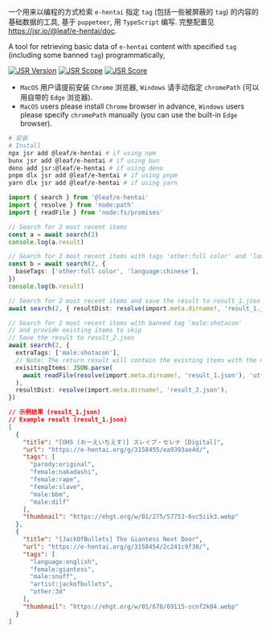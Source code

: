一个用来以编程的方式检索 `e-hentai` 指定 `tag` (包括一些被屏蔽的 `tag`)
的内容的基础数据的工具, 基于 `puppeteer`, 用 `TypeScript` 编写. 完整配置见
<https://jsr.io/@leaf/e-hentai/doc>.

A tool for retrieving basic data of `e-hentai` content with specified `tag`
(including some banned `tag`) programmatically,

[![JSR Version](https://jsr.io/badges/@leaf/e-hentai)](https://jsr.io/@leaf/e-hentai)
[![JSR Scope](https://jsr.io/badges/@leaf)](https://jsr.io/@leaf)
[![JSR Score](https://jsr.io/badges/@leaf/e-hentai/score)](https://jsr.io/@leaf/e-hentai/score)

- `MacOS` 用户请提前安装 `Chrome` 浏览器, `Windows` 请手动指定 `chromePath`
  (可以用自带的 `Edge` 浏览器).
- `MacOS` users please install `Chrome` browser in advance, `Windows` users
  please specify `chromePath` manually (you can use the built-in `Edge`
  browser).

```bash
# 安装
# Install
npx jsr add @leaf/e-hentai # if using npm
bunx jsr add @leaf/e-hentai # if using bun
deno add jsr:@leaf/e-hentai # if using deno
pnpm dlx jsr add @leaf/e-hentai # if using pnpm
yarn dlx jsr add @leaf/e-hentai # if using yarn
```

```typescript
import { search } from '@leaf/e-hentai'
import { resolve } from 'node:path'
import { readFile } from 'node:fs/promises'

// Search for 2 most recent items
const a = await search(2)
console.log(a.result)

// Search for 2 most recent items with tags 'other:full color' and 'language:chinese'
const b = await search(2, {
  baseTags: ['other:full color', 'language:chinese'],
})
console.log(b.result)

// Search for 2 most recent items and save the result to result_1.json
await search(2, { resultDist: resolve(import.meta.dirname!, 'result_1.json') })

// Search for 2 most recent items with banned tag 'male:shotacon'
// and provide existing items to skip
// Save the result to result_2.json
await search(2, {
  extraTags: ['male:shotacon'],
  // Note: The return result will contain the existing items with the new items
  exisitingItems: JSON.parse(
    await readFile(resolve(import.meta.dirname!, 'result_1.json'), 'utf-8'),
  ),
  resultDist: resolve(import.meta.dirname!, 'result_2.json'),
})
```

```json
// 示例结果 (result_1.json)
// Example result (result_1.json)
[
  {
    "title": "[OHS (おーえいちえす)] スレイブ・セレナ [Digital]",
    "url": "https://e-hentai.org/g/3158455/ea9393ae4d/",
    "tags": [
      "parody:original",
      "female:nakadashi",
      "female:rape",
      "female:slave",
      "male:bbm",
      "male:dilf"
    ],
    "thumbnail": "https://ehgt.org/w/01/275/57753-6vc5iik3.webp"
  },
  {
    "title": "[JackOfBullets] The Giantess Next Door",
    "url": "https://e-hentai.org/g/3158454/2c241c9f30/",
    "tags": [
      "language:english",
      "female:giantess",
      "male:snuff",
      "artist:jackofbullets",
      "other:3d"
    ],
    "thumbnail": "https://ehgt.org/w/01/678/69115-scnf2k04.webp"
  }
]
```
